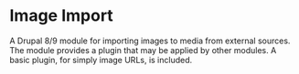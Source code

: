 # Image Import

A Drupal 8/9 module for importing images to media from external sources. 
The module provides a plugin that may be applied by other modules. A basic plugin, for simply image URLs, 
is included.
